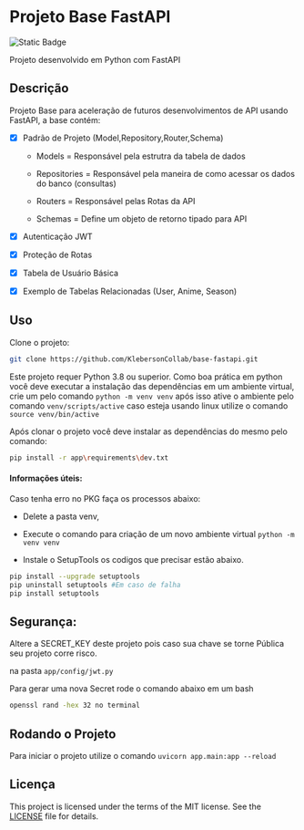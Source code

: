 # Projeto Base FastAPI

![Static Badge](https://img.shields.io/badge/Base_FastAPI-Projeto-brightgreen)

Projeto desenvolvido em Python com FastAPI

## Descrição

Projeto Base para aceleração de futuros desenvolvimentos de API usando FastAPI, a base contém:


- [X] Padrão de Projeto (Model,Repository,Router,Schema)

    * Models = Responsável pela estrutra da tabela de dados
    
    * Repositories = Responsável pela maneira de como acessar os dados do banco (consultas)

    * Routers = Responsável pelas Rotas da API

    * Schemas = Define um objeto de retorno tipado para API

- [X] Autenticação JWT
- [X] Proteção de Rotas
- [X] Tabela de Usuário Básica
- [X] Exemplo de Tabelas Relacionadas (User, Anime, Season)


## Uso

Clone o projeto:

```bash
git clone https://github.com/KlebersonCollab/base-fastapi.git
```
Este projeto requer Python 3.8 ou superior.
Como boa prática em python você deve executar a instalação das dependências em um ambiente virtual, crie um pelo comando ``python -m venv venv`` após isso ative o ambiente pelo comando ``venv/scripts/active`` caso esteja usando linux utilize o comando ``source venv/bin/active``


Após clonar o projeto você deve instalar as dependências do mesmo pelo comando:

```bash
pip install -r app\requirements\dev.txt
```

#### Informações úteis:

Caso tenha erro no PKG faça os processos abaixo:

* Delete a pasta venv,

* Execute o comando para criação de um novo ambiente virtual ``python -m venv venv``

* Instale o SetupTools os codigos que precisar estão abaixo.

```bash
pip install --upgrade setuptools
pip uninstall setuptools #Em caso de falha
pip install setuptools
```

## Segurança:

Altere a SECRET_KEY deste projeto pois caso sua chave se torne Pública seu projeto corre risco.

na pasta ``app/config/jwt.py`` 

Para gerar uma nova Secret rode o comando abaixo em um bash

````bash 
openssl rand -hex 32 no terminal
````

## Rodando o Projeto

Para iniciar o projeto utilize o comando ``uvicorn app.main:app --reload``

## Licença

This project is licensed under the terms of the MIT license. See the [LICENSE](LICENSE) file for details.